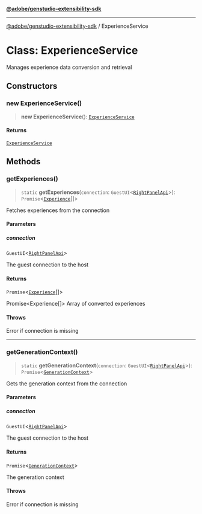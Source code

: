 [**@adobe/genstudio-extensibility-sdk**](../README.md)

***

[@adobe/genstudio-extensibility-sdk](../globals.md) / ExperienceService

# Class: ExperienceService

Manages experience data conversion and retrieval

## Constructors

### new ExperienceService()

> **new ExperienceService**(): [`ExperienceService`](ExperienceService.md)

#### Returns

[`ExperienceService`](ExperienceService.md)

## Methods

### getExperiences()

> `static` **getExperiences**(`connection`: `GuestUI`\<[`RightPanelApi`](../interfaces/RightPanelApi.md)\>): `Promise`\<[`Experience`](../interfaces/Experience.md)[]\>

Fetches experiences from the connection

#### Parameters

##### connection

`GuestUI`\<[`RightPanelApi`](../interfaces/RightPanelApi.md)\>

The guest connection to the host

#### Returns

`Promise`\<[`Experience`](../interfaces/Experience.md)[]\>

Promise<Experience[]> Array of converted experiences

#### Throws

Error if connection is missing

***

### getGenerationContext()

> `static` **getGenerationContext**(`connection`: `GuestUI`\<[`RightPanelApi`](../interfaces/RightPanelApi.md)\>): `Promise`\<[`GenerationContext`](../type-aliases/GenerationContext.md)\>

Gets the generation context from the connection

#### Parameters

##### connection

`GuestUI`\<[`RightPanelApi`](../interfaces/RightPanelApi.md)\>

The guest connection to the host

#### Returns

`Promise`\<[`GenerationContext`](../type-aliases/GenerationContext.md)\>

The generation context

#### Throws

Error if connection is missing
